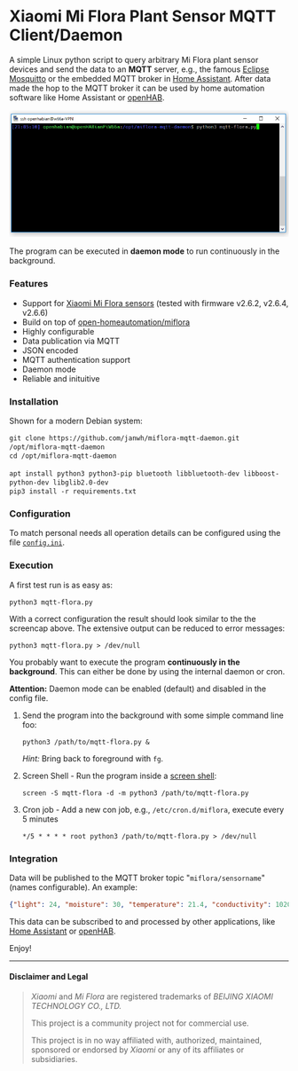 # Xiaomi Mi Flora Plant Sensor MQTT Client/Daemon

A simple Linux python script to query arbitrary Mi Flora plant sensor devices and send the data to an **MQTT** server,
e.g., the famous [Eclipse Mosquitto](https://projects.eclipse.org/projects/technology.mosquitto) or the embedded MQTT broker in [Home Assistant](https://home-assistant.io). After data made the hop to the MQTT broker it can be used by home automation software like Home Assistant or [openHAB](https://openhab.org).

![Demo gif for command line execution](demo.gif)

The program can be executed in **daemon mode** to run continuously in the background.

### Features

* Support for [Xiaomi Mi Flora sensors](https://www.aliexpress.com/item/Newest-Original-Xiaomi-Flora-Monitor-Digital-Plants-Flowers-Soil-Water-Light-Tester-Sensor-Monitor-for-Aquarium/32685750372.html) (tested with firmware v2.6.2, v2.6.4, v2.6.6)
* Build on top of [open-homeautomation/miflora](https://github.com/open-homeautomation/miflora)
* Highly configurable
* Data publication via MQTT
* JSON encoded
* MQTT authentication support
* Daemon mode
* Reliable and inituitive

### Installation

Shown for a modern Debian system:

```shell
git clone https://github.com/janwh/miflora-mqtt-daemon.git /opt/miflora-mqtt-daemon
cd /opt/miflora-mqtt-daemon

apt install python3 python3-pip bluetooth libbluetooth-dev libboost-python-dev libglib2.0-dev
pip3 install -r requirements.txt
```

### Configuration

To match personal needs all operation details can be configured using the file [`config.ini`](config.ini).

### Execution

A first test run is as easy as:

```shell
python3 mqtt-flora.py
```

With a correct configuration the result should look similar to the the screencap above.
The extensive output can be reduced to error messages:

```shell
python3 mqtt-flora.py > /dev/null
```

You probably want to execute the program **continuously in the background**.
This can either be done by using the internal daemon or cron.

**Attention:** Daemon mode can be enabled (default) and disabled in the config file.

1. Send the program into the background with some simple command line foo:
   
   ```shell
   python3 /path/to/mqtt-flora.py &
   ```
   
   *Hint:* Bring back to foreground with `fg`.

2. Screen Shell - Run the program inside a [screen shell](https://www.howtoforge.com/linux_screen):
   
   ```shell
   screen -S mqtt-flora -d -m python3 /path/to/mqtt-flora.py
   ```

3. Cron job - Add a new con job, e.g., `/etc/cron.d/miflora`, execute every 5 minutes
   
   ```shell
   */5 * * * * root python3 /path/to/mqtt-flora.py > /dev/null
   ```

### Integration

Data will be published to the MQTT broker topic "`miflora/sensorname`" (names configurable).
An example:

```json
{"light": 24, "moisture": 30, "temperature": 21.4, "conductivity": 1020, "battery": 100}
```

This data can be subscribed to and processed by other applications, like [Home Assistant](https://home-assistant.io) or [openHAB](https://openhab.org).

Enjoy!

----

#### Disclaimer and Legal

> *Xiaomi* and *Mi Flora* are registered trademarks of *BEIJING XIAOMI TECHNOLOGY CO., LTD.*
> 
> This project is a community project not for commercial use.
> 
> This project is in no way affiliated with, authorized, maintained, sponsored or endorsed by *Xiaomi* or any of its affiliates or subsidiaries.

